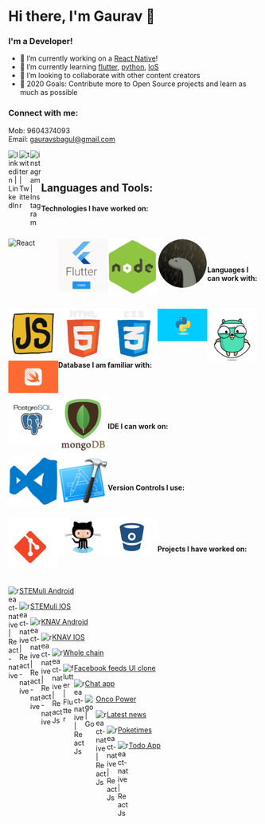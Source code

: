 # Hi there, I'm Gaurav 👋

### I'm a Developer!
- 🔭 I’m currently working on a [React Native](https://reactnative.dev/)!
- 🌱 I’m currently learning [flutter](https://flutter.dev/), [python](https://www.python.org/), [IoS](https://developer.apple.com/library/archive/referencelibrary/GettingStarted/DevelopiOSAppsSwift/)
- 👯 I’m looking to collaborate with other content creators
- 🥅 2020 Goals: Contribute more to Open Source projects and learn as much as possible

### Connect with me:
Mob: 9604374093
<br />
Email: gauravsbagul@gmail.com

[<img align="left" alt="linkedin | LinkedIn" width="22px" src="https://cdn.jsdelivr.net/npm/simple-icons@v3/icons/linkedin.svg" />](https://www.linkedin.com/in/gauravsbagul/)
[<img align="left" alt="twitter | Twitter" width="22px" src="https://cdn.jsdelivr.net/npm/simple-icons@v3/icons/twitter.svg" />](http://twitter.com/gauravsbagul/)
[<img align="left" alt="instagram | Instagram" width="22px" src="https://cdn.jsdelivr.net/npm/simple-icons@v3/icons/instagram.svg" />](https://www.instagram.com/gauravsbagul/)


<br />
<br />

## Languages and Tools:


#### Technologies I have worked on:

<br/>
<br/>

  <img align="left" alt="React" width="100px" src="./assets/react-native.gif" />
  <img align="left" alt="flutter" width="100px" src="./assets/flutter.gif" />
  <img align="left" alt="Node.js" width="100px" src="./assets/nodejs.gif" />
  <img align="left" alt="Deno" width="100px" src="./assets/deno.gif" />

<br/>
<br/>

#### Languages I can work with:

<br/>
<br/>

  <img align="left" alt="JavaScript" width="100px" src="./assets/javascript.gif" />
  <img align="left" alt="HTML5" width="100px" src="./assets/html5.gif" />
  <img align="left" alt="CSS3" width="100px" src="./assets/css3.gif" />
  <img align="left" alt="Python" width="100px" src="./assets/python.gif" />
  <img align="left" alt="Go" width="100px" src="./assets/golang.gif" />
  <img align="left" alt="Swift" width="100px" src="./assets/swift.png" />  

<br/>
<br/>

#### Database I am familiar with:

<br/>
<br/>
  
  <img align="left" alt="PostgreSQl" width="100px" src="./assets/postgresql.gif" />
  <img align="left" alt="MongoDB" width="100px" src="./assets/mongo.gif" />

<br/>
<br/>

#### IDE I can work on:

<br/>
<br/>

  <img align="left" alt="Visual Studio Code" width="100px" src="./assets/vscode.gif" />
  <img align="left" alt="XCode 11" width="100px" src="./assets/xcode-logo.jpg" />

<br/>
<br/>

#### Version Controls I use:

<br/>
<br/>

  <img align="left" alt="Git" width="100px" src="./assets/git.gif" />
  <img align="left" alt="GitHub" width="100px" src="./assets/github.gif" />
  <img align="left" alt="BitBucket" width="100px" src="./assets/bitbucket.gif" />

<br/>
<br/>


#### Projects I have worked on:

<br/>
<br/>

  [<img align="left" alt="react-native | React-native" width="22px" src="https://cdn.jsdelivr.net/npm/simple-icons@v3/icons/react.svg" /> STEMuli Android](https://play.google.com/store/apps/details?id=com.stemuli&hl=en_US)

  [<img align="left" alt="react-native | React-native" width="22px" src="https://cdn.jsdelivr.net/npm/simple-icons@v3/icons/react.svg" /> STEMuli IOS](https://apps.apple.com/us/app/stemuli/id1483444831)

  [<img align="left" alt="react-native | React-native" width="22px" src="https://cdn.jsdelivr.net/npm/simple-icons@v3/icons/react.svg" /> KNAV Android](https://play.google.com/store/apps/details?id=com.knav)

  [<img align="left" alt="react-native | React-native" width="22px" src="https://cdn.jsdelivr.net/npm/simple-icons@v3/icons/react.svg" /> KNAV IOS](https://apps.apple.com/us/app/grow-your-business/id1481198319)

  [<img align="left" alt="react-native | React Js" width="22px" src="https://cdn.jsdelivr.net/npm/simple-icons@v3/icons/react.svg" /> Whole chain](https://dashboard.wholechain.com/)
  
  [<img align="left" alt="flutter | Flutter" width="22px" src="https://cdn.jsdelivr.net/npm/simple-icons@v3/icons/flutter.svg" /> Facebook feeds UI clone](https://gauravsbagul.github.io/#/)
  
   [<img align="left" alt="react-native | React Js" width="22px" src="https://cdn.jsdelivr.net/npm/simple-icons@v3/icons/react.svg" /> Chat app](https://node-realtime-chat-app-gb.herokuapp.com/)

  [<img align="left" alt="go | Go" width="22px" src="https://cdn.jsdelivr.net/npm/simple-icons@v3/icons/go.svg" /> Onco Power](https://www.oncopower.org/)

  [<img align="left" alt="react-native | React Js" width="22px" src="https://cdn.jsdelivr.net/npm/simple-icons@v3/icons/react.svg" /> Latest news](https://voice-command-news-app.herokuapp.com/)
  
  [<img align="left" alt="react-native | React Js" width="22px" src="https://cdn.jsdelivr.net/npm/simple-icons@v3/icons/react.svg" /> Poketimes](https://poketimes-app.herokuapp.com/)
  
  [<img align="left" alt="react-native | React Js" width="22px" src="https://cdn.jsdelivr.net/npm/simple-icons@v3/icons/react.svg" /> Todo App](https://reactjstodoapp.herokuapp.com/)
  
